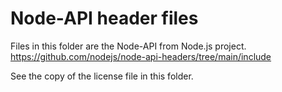 # Node-API header files

Files in this folder are the Node-API from Node.js project.
https://github.com/nodejs/node-api-headers/tree/main/include

See the copy of the license file in this folder.